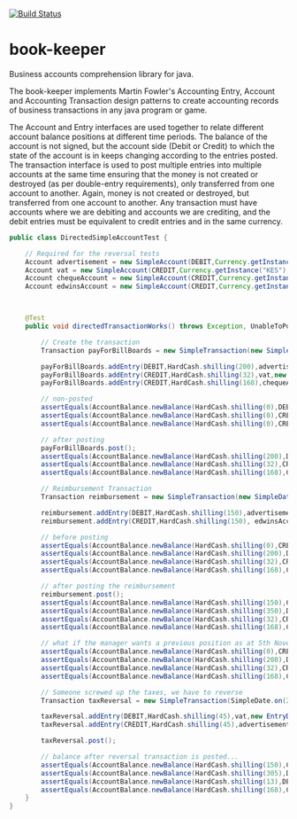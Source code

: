 [![Build Status](https://travis-ci.org/ghacupha/book-keeper.svg?branch=master)](https://travis-ci.org/ghacupha/book-keeper)

# book-keeper
Business accounts comprehension library for java.

The book-keeper implements Martin Fowler's Accounting Entry, Account and Accounting Transaction design patterns to create
accounting records of business transactions in any java program or game.

The Account and Entry interfaces are used together to relate different account balance positions at different time periods. The
balance of the account is not signed, but the account side (Debit or Credit) to which the state of the account is in keeps
changing according to the entries posted.
The transaction interface is used to post multiple entries into multiple accounts at the same time ensuring that the money
is not created or destroyed (as per double-entry requirements), only transferred from one account to another. Again, money is
not created or destroyed, but transferred from one account to another. Any transaction must have accounts where we are debiting
and accounts we are crediting, and the debit entries must be equivalent to credit entries and in the same currency.

```java
public class DirectedSimpleAccountTest {

    // Required for the reversal tests
    Account advertisement = new SimpleAccount(DEBIT,Currency.getInstance("KES"),new AccountDetails("Advertisements","5280", SimpleDate.on(2017,3,31)));
    Account vat = new SimpleAccount(CREDIT,Currency.getInstance("KES"),new AccountDetails("VAT","5281", SimpleDate.on(2017,3,31)));
    Account chequeAccount = new SimpleAccount(CREDIT,Currency.getInstance("KES"),new AccountDetails("Cheque","5282", SimpleDate.on(2017,3,31)));
    Account edwinsAccount = new SimpleAccount(CREDIT,Currency.getInstance("KES"),new AccountDetails("Edwin Njeru","40001", SimpleDate.on(2017,10,5)));



    @Test
    public void directedTransactionWorks() throws Exception, UnableToPostException, MismatchedCurrencyException, ImmutableEntryException {

        // Create the transaction
        Transaction payForBillBoards = new SimpleTransaction(new SimpleDate(2017,11,2),Currency.getInstance("KES"));

        payForBillBoards.addEntry(DEBIT,HardCash.shilling(200),advertisement,new EntryDetails("Billboards ltd inv 10"));
        payForBillBoards.addEntry(CREDIT,HardCash.shilling(32),vat,new EntryDetails("VAT for billBoards"));
        payForBillBoards.addEntry(CREDIT,HardCash.shilling(168),chequeAccount,new EntryDetails("CHQ IFO Billboards Ltd"));

        // non-posted
        assertEquals(AccountBalance.newBalance(HardCash.shilling(0),DEBIT),advertisement.balance(2018,1,3));
        assertEquals(AccountBalance.newBalance(HardCash.shilling(0),CREDIT),vat.balance(2018,1,3));
        assertEquals(AccountBalance.newBalance(HardCash.shilling(0),CREDIT),chequeAccount.balance(2018,1,3));

        // after posting
        payForBillBoards.post();
        assertEquals(AccountBalance.newBalance(HardCash.shilling(200),DEBIT),advertisement.balance(2017,11,30));
        assertEquals(AccountBalance.newBalance(HardCash.shilling(32),CREDIT),vat.balance(2017,11,30));
        assertEquals(AccountBalance.newBalance(HardCash.shilling(168),CREDIT),chequeAccount.balance(2017,11,30));

        // Reimbursement Transaction
        Transaction reimbursement = new SimpleTransaction(new SimpleDate(2017,12,20), Currency.getInstance("KES"));

        reimbursement.addEntry(DEBIT,HardCash.shilling(150),advertisement,new EntryDetails("Reimburse Edwin For Meeting expenses with Billboard guys"));
        reimbursement.addEntry(CREDIT,HardCash.shilling(150), edwinsAccount,new EntryDetails("Reimbursement for meeting expenses with billboard guys"));

        // before posting
        assertEquals(AccountBalance.newBalance(HardCash.shilling(0),CREDIT), edwinsAccount.balance(2017,12,31));
        assertEquals(AccountBalance.newBalance(HardCash.shilling(200),DEBIT),advertisement.balance(2017,12,31));
        assertEquals(AccountBalance.newBalance(HardCash.shilling(32),CREDIT),vat.balance(2017,12,31));
        assertEquals(AccountBalance.newBalance(HardCash.shilling(168),CREDIT),chequeAccount.balance(2017,12,31));

        // after posting the reimbursement
        reimbursement.post();
        assertEquals(AccountBalance.newBalance(HardCash.shilling(150),CREDIT), edwinsAccount.balance(2018,1,31));
        assertEquals(AccountBalance.newBalance(HardCash.shilling(350),DEBIT),advertisement.balance(2018,1,31));
        assertEquals(AccountBalance.newBalance(HardCash.shilling(32),CREDIT),vat.balance(2018,1,31));
        assertEquals(AccountBalance.newBalance(HardCash.shilling(168),CREDIT),chequeAccount.balance(2018,1,31));

        // what if the manager wants a previous position as at 5th November 2017
        assertEquals(AccountBalance.newBalance(HardCash.shilling(0),CREDIT), edwinsAccount.balance(2017,11,5));
        assertEquals(AccountBalance.newBalance(HardCash.shilling(200),DEBIT),advertisement.balance(2017,11,5));
        assertEquals(AccountBalance.newBalance(HardCash.shilling(32),CREDIT),vat.balance(2017,11,5));
        assertEquals(AccountBalance.newBalance(HardCash.shilling(168),CREDIT),chequeAccount.balance(2017,11,5));

        // Someone screwed up the taxes, we have to reverse
        Transaction taxReversal = new SimpleTransaction(SimpleDate.on(2018,4,20), Currency.getInstance("KES"));

        taxReversal.addEntry(DEBIT,HardCash.shilling(45),vat,new EntryDetails("Reversal of Excess VAT"));
        taxReversal.addEntry(CREDIT,HardCash.shilling(45),advertisement,new EntryDetails("Reversal of Excess VAT"));

        taxReversal.post();

        // balance after reversal transaction is posted...
        assertEquals(AccountBalance.newBalance(HardCash.shilling(150),CREDIT), edwinsAccount.balance(2018,4,25));
        assertEquals(AccountBalance.newBalance(HardCash.shilling(305),DEBIT),advertisement.balance(2018,4,25));
        assertEquals(AccountBalance.newBalance(HardCash.shilling(13),DEBIT),vat.balance(2018,4,25));
        assertEquals(AccountBalance.newBalance(HardCash.shilling(168),CREDIT),chequeAccount.balance(2018,4,25));
    }
}
```

